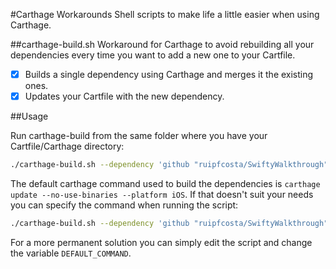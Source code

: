 #Carthage Workarounds
Shell scripts to make life a little easier when using Carthage.

##carthage-build.sh
Workaround for Carthage to avoid rebuilding all your dependencies every time you want to add a new one to your Cartfile.

- [x] Builds a single dependency using Carthage and merges it the existing ones.
- [x] Updates your Cartfile with the new dependency.

##Usage

Run carthage-build from the same folder where you have your Cartfile/Carthage directory:

```bash
./carthage-build.sh --dependency 'github "ruipfcosta/SwiftyWalkthrough"'
```

The default carthage command used to build the dependencies is ```carthage update --no-use-binaries --platform iOS```. If that doesn't suit your needs you can specify the command when running the script:

```bash
./carthage-build.sh --dependency 'github "ruipfcosta/SwiftyWalkthrough"' --command "carthage update"
```

For a more permanent solution you can simply edit the script and change the variable ```DEFAULT_COMMAND```.


